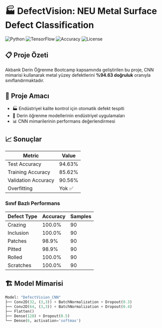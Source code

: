 # 🏭 DefectVision: NEU Metal Surface Defect Classification

![Python](https://img.shields.io/badge/Python-3.11-blue)
![TensorFlow](https://img.shields.io/badge/TensorFlow-2.15-orange)
![Accuracy](https://img.shields.io/badge/Accuracy-94.63%25-brightgreen)
![License](https://img.shields.io/badge/License-MIT-green)

## 📋 Proje Özeti
Akbank Derin Öğrenme Bootcamp kapsamında geliştirilen bu proje, CNN mimarisi kullanarak metal yüzey defektlerini **%94.63 doğruluk** oranıyla sınıflandırmaktadır.

## 🎯 Proje Amacı
- 🏭 Endüstriyel kalite kontrol için otomatik defekt tespiti
- 🤖 Derin öğrenme modellerinin endüstriyel uygulamaları
- 📊 CNN mimarilerinin performans değerlendirmesi

## 📈 Sonuçlar
| Metric | Value |
|--------|-------|
| Test Accuracy | 94.63% |
| Training Accuracy | 85.62% |
| Validation Accuracy | 90.56% |
| Overfitting | Yok ✅ |

### Sınıf Bazlı Performans
| Defect Type | Accuracy | Samples |
|-------------|----------|---------|
| Crazing | 100.0% | 90 |
| Inclusion | 100.0% | 90 |
| Patches | 98.9% | 90 |
| Pitted | 98.9% | 90 |
| Rolled | 100.0% | 90 |
| Scratches | 100.0% | 90 |

## 🏗️ Model Mimarisi
```python
Model: "DefectVision_CNN"
├── Conv2D(32, (3,3)) + BatchNormalization + Dropout(0.3)
├── Conv2D(64, (3,3)) + BatchNormalization + Dropout(0.4)
├── Flatten()
├── Dense(128) + Dropout(0.5)
└── Dense(6, activation='softmax')
